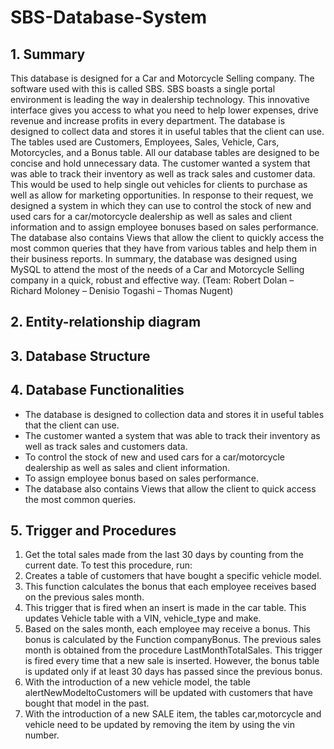 # SBS-Database-System

## 1. Summary
This database is designed for a Car and Motorcycle Selling company. The software used with this is called SBS. SBS boasts a single portal environment is leading the way in dealership technology. This innovative interface gives you access to what you need to help lower expenses, drive revenue and increase profits in every department.
The database is designed to collect data and stores it in useful tables that the client can use. The tables used are Customers, Employees, Sales, Vehicle, Cars, Motorcycles, and a Bonus table. All our database tables are designed to be concise and hold unnecessary data.
The customer wanted a system that was able to track their inventory as well as track sales and customer data. This would be used to help single out vehicles for clients to purchase as well as allow for marketing opportunities. 
In response to their request, we designed a system in which they can use to control the stock of new and used cars for a car/motorcycle dealership as well as sales and client information and to assign employee bonuses based on sales performance.  
The database also contains Views that allow the client to quickly access the most common queries that they have from various tables and help them in their business reports.
In summary, the database was designed using MySQL to attend the most of the needs of a Car and Motorcycle Selling company in a quick, robust and effective way. (Team: Robert Dolan – Richard Moloney – Denisio Togashi – Thomas Nugent)

## 2. Entity-relationship diagram


## 3. Database Structure


## 4. Database Functionalities
* The database is designed to collection data and stores it in useful tables that the client can use.
* The customer wanted a system that was able to track their inventory as well as track sales and customers data.
* To control the stock of new and used cars for a car/motorcycle dealership as well as sales and client information.
* To assign employee bonus based on sales performance.  
* The database also contains Views that allow the client to quick access the most common queries.

## 5. Trigger and Procedures

1. Get the total sales made from the last 30 days by counting from the current date. To test this procedure, run:
2. Creates a table of customers that have bought a specific vehicle model.
3. This function calculates the bonus that each employee receives based on the previous sales month.
4. This trigger that is fired when an insert is made in the car table. This updates Vehicle table with a VIN, vehicle_type and make. 
5. Based on the sales month, each employee may receive a bonus. This bonus is calculated by the Function companyBonus.  The previous sales month is obtained from the procedure LastMonthTotalSales. 
This trigger is fired every time that a new sale is inserted. However, the bonus table is updated only if at least 30 days has passed since the previous bonus.
6. With the introduction of a new vehicle model, the table alertNewModeltoCustomers 	will be updated with customers that have bought that model in the past.
7. With the introduction of a new SALE item, the tables car,motorcycle and vehicle need to be updated by removing the item by using the vin number.
